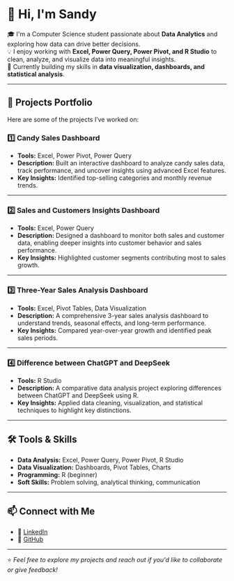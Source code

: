# 👋 Hi, I'm Sandy

🎓 I'm a Computer Science student passionate about **Data Analytics** and exploring how data can drive better decisions.  
💡 I enjoy working with **Excel, Power Query, Power Pivot, and R Studio** to clean, analyze, and visualize data into meaningful insights.  
🚀 Currently building my skills in **data visualization, dashboards, and statistical analysis**.

---

## 📂 Projects Portfolio

Here are some of the projects I’ve worked on:

### 1️⃣ Candy Sales Dashboard
- **Tools:** Excel, Power Pivot, Power Query  
- **Description:** Built an interactive dashboard to analyze candy sales data, track performance, and uncover insights using advanced Excel features.  
- **Key Insights:** Identified top-selling categories and monthly revenue trends.

---

### 2️⃣ Sales and Customers Insights Dashboard
- **Tools:** Excel, Power Query  
- **Description:** Designed a dashboard to monitor both sales and customer data, enabling deeper insights into customer behavior and sales performance.  
- **Key Insights:** Highlighted customer segments contributing most to sales growth.

---

### 3️⃣ Three-Year Sales Analysis Dashboard
- **Tools:** Excel, Pivot Tables, Data Visualization  
- **Description:** A comprehensive 3-year sales analysis dashboard to understand trends, seasonal effects, and long-term performance.  
- **Key Insights:** Compared year-over-year growth and identified peak sales periods.

---

### 4️⃣ Difference between ChatGPT and DeepSeek
- **Tools:** R Studio  
- **Description:** A comparative data analysis project exploring differences between ChatGPT and DeepSeek using R.  
- **Key Insights:** Applied data cleaning, visualization, and statistical techniques to highlight key distinctions.

---

## 🛠️ Tools & Skills
- **Data Analysis:** Excel, Power Query, Power Pivot, R Studio  
- **Data Visualization:** Dashboards, Pivot Tables, Charts  
- **Programming:** R (beginner)  
- **Soft Skills:** Problem solving, analytical thinking, communication

---

## 📫 Connect with Me
- 💼 [LinkedIn](https://www.linkedin.com/in/sandy-eissa-016266331?utm_source=share&utm_campaign=share_via&utm_content=profile&utm_medium=ios_app)
- 🐙 [GitHub](https://github.com/sandyeissa43)

---

⭐ *Feel free to explore my projects and reach out if you'd like to collaborate or give feedback!*
